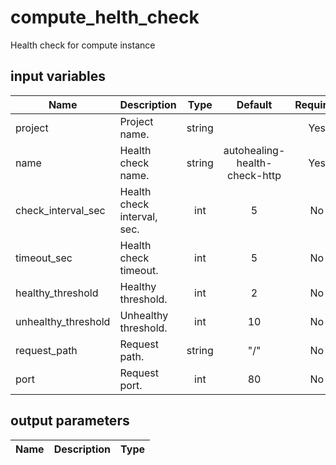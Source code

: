 # compute_helth_check

Health check for compute instance

## input variables

| Name | Description | Type | Default | Required |
|------|-------------|:----:|:-----:|:-----:|
|project|Project name.|string||Yes|
|name|Health check name.|string|autohealing-health-check-http|Yes|
|check_interval_sec|Health check interval, sec.|int|5|No|
|timeout_sec|Health check timeout.|int|5|No|
|healthy_threshold|Healthy threshold.|int|2|No|
|unhealthy_threshold|Unhealthy threshold.|int|10|No|
|request_path|Request path.|string|"/"|No|
|port|Request port.|int|80|No|


## output parameters

| Name | Description | Type |
|------|-------------|:----:|
